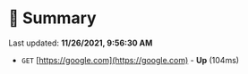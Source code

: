 # 📖 Summary
Last updated: **11/26/2021, 9:56:30 AM**

- `GET` [https://google.com](https://google.com) - **Up** (104ms)
